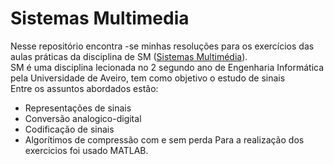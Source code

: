 # Sistemas Multimedia

Nesse repositório encontra -se minhas resoluções para os exercícios das aulas práticas da disciplina de SM ([Sistemas Multimédia](https://www.ua.pt/pt/uc/12292)).  
SM é uma disciplina lecionada no 2 segundo ano de Engenharia Informática pela Universidade de Aveiro, tem como objetivo o estudo de sinais  
Entre os assuntos abordados estão:
* Representações de sinais
* Conversão analogico-digital
* Codificação de sinais
* Algorítimos de compressão com e sem perda
Para a realização dos exercicios foi usado MATLAB.
